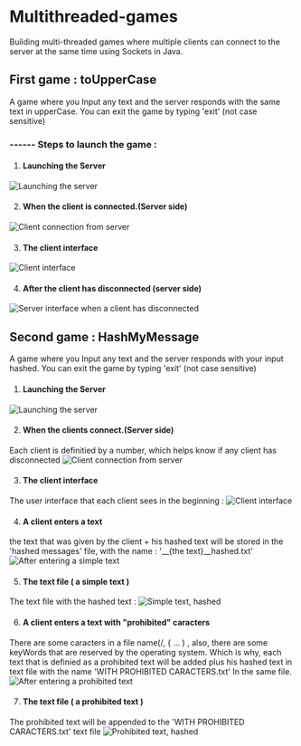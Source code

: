# Multithreaded-games

Building multi-threaded games where multiple clients can connect to the server at the same time using Sockets in Java.

##  First game : toUpperCase 
A game where you Input any text and the server responds with the same text in upperCase.
You can exit the game by typing 'exit' (not case sensitive)
### ------ Steps to launch the game :

1. #### Launching the Server
![ Launching the server](https://github.com/b0b1n/Multithreaded-games/blob/master/toUpperCase/images/server_launch.png) 

2. #### When the client is connected.(Server side) 
![ Client connection from server](https://github.com/b0b1n/Multithreaded-games/blob/master/toUpperCase/images/server_client_connect.png) 

3. #### The client interface
![ Client interface ](https://github.com/b0b1n/Multithreaded-games/blob/master/toUpperCase/images/client_interface.png) 

4. #### After the client has disconnected (server side) 
![ Server interface when a client has disconnected  ](https://github.com/b0b1n/Multithreaded-games/blob/master/toUpperCase/images/Client_disconnect.png) 

##  Second game : HashMyMessage 
A game where you Input any text and the server responds with your input hashed.
You can exit the game by typing 'exit' (not case sensitive)

1. #### Launching the Server
![ Launching the server](https://github.com/b0b1n/Multithreaded-games/blob/master/HashMyMessage/images/server_launch.png) 

2. #### When the clients connect.(Server side) 
Each client is definitied by a number, which helps know if any client has disconnected 
![ Client connection from server](https://github.com/b0b1n/Multithreaded-games/blob/master/HashMyMessage/images/clients_connecting.png) 

3. #### The client interface
The user interface that each client sees in the beginning :
![ Client interface ](https://github.com/b0b1n/Multithreaded-games/blob/master/HashMyMessage/images/client_interface.png) 

4. #### A client enters a text
the text that was given by the client + his hashed text will be stored in the 'hashed messages' file, with the name : '__{the text}__hashed.txt' 
![ After entering a simple text ](https://github.com/b0b1n/Multithreaded-games/blob/master/HashMyMessage/images/simple_text.png) 

5. #### The text file ( a simple text )
The text file with the hashed text :
![ Simple text, hashed ](https://github.com/b0b1n/Multithreaded-games/blob/master/HashMyMessage/images/simple_text_hash.png) 

6. #### A client enters a text with  "prohibited" caracters
There are some caracters in a file name(/, { ... ) , also, there are some keyWords that are reserved by the operating system.
Which is why, each text that is definied as a prohibited text will be added plus his hashed text in text file with the name 'WITH PROHIBITED CARACTERS.txt' 
In the same file.
![ After entering a prohibited text ](https://github.com/b0b1n/Multithreaded-games/blob/master/HashMyMessage/images/prohibited.png)

7. #### The text file ( a prohibited text )
The prohibited text will be appended to the 'WITH PROHIBITED CARACTERS.txt'  text file
![ Prohibited text, hashed ](https://github.com/b0b1n/Multithreaded-games/blob/master/HashMyMessage/images/prohibited_hashed.png) 


